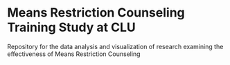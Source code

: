 # Means Restriction Counseling Training Study at CLU
Repository for the data analysis and visualization of research examining the effectiveness of Means Restriction Counseling
